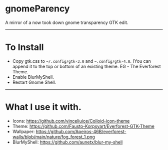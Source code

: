 # gnomeParency
A mirror of a now took down gnome transparency GTK edit.

---
# To Install
- Copy gtk.css to `~/.config/gtk-3.0` and `~.config/gtk-4.0`. (You can append it to the top or bottom of an existing theme. EG - The Everforest Theme.
- Enable BlurMyShell.
- Restart Gnome Shell.
---
# What I use it with.
- Icons: https://github.com/vinceliuice/Colloid-icon-theme
- Theme: https://github.com/Fausto-Korpsvart/Everforest-GTK-Theme
- Wallpaper: https://github.com/Apeiros-46B/everforest-walls/blob/main/nature/fog_forest_1.png
- BlurMyShell: https://github.com/aunetx/blur-my-shell 
